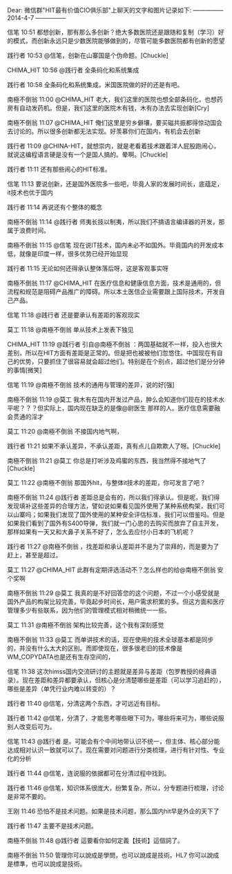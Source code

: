 Dear:
微信群"HIT最有价值CIO俱乐部"上聊天的文字和图片记录如下:
————— 2014-4-7 —————

信笔 10:51
都想创新，那有那么多创新？绝大多数医院还是跟随和复制（学习）好的模式，而创新永远只是少数医院能够做到的，尽管可能多数医院都有创新的愿望

践行者 10:53
@信笔，创新在山寨国是个伪命题。[Chuckle]

CHIMA_HIT 10:56
@践行者 全条码化和系统集成

践行者 10:58
全条码化和系统集成，米国医院做的好的还是有吧。

南極不倒翁 11:00
@CHIMA_HIT 老大，我们这里的医院也想全部条码化，也想药房有自动发药机。但是，我们这里的医院木有钱，木有办法去实现创新[Cry]

南極不倒翁 11:07
@CHIMA_HIT 俺们这里是穷乡僻壤，要买磁共振都得惊动国会去讨论的。所以很多创新都无法实现。好羡慕你们在国内，有机会去创新

践行者 11:09
@CHINA-HIT，就想崇内，就是老看着技术跟着洋人屁股跑闹心，就说这编程语言硬是没有一个是国人搞的。晕啊。[Chuckle]

践行者 11:11
还有那些闹心的HIT标准。

信笔 11:13
要说创新，还是国外医院多一些吧，毕竟人家的发展时间长，底蕴足，it技术也优于国内

践行者 11:14
再说还有个整体的概念

南極不倒翁 11:14
@践行者 师夷长技以制夷，所以我们不搞语言编译器的开发，那属于浪费时间。

南極不倒翁 11:15
@信笔 现在说IT技术，国内未必不如国外。毕竟国内的开发成本低，就像是印度一样，很多优势已经开始显现

践行者 11:15
无论如何还得承认整体落后呀，这是客观事实呀

南極不倒翁 11:17
@CHIMA_HIT 在医疗信息和健康信息方面，技术是通用的，但流程和规范是阻碍产品推广的障碍。所以本土医信企业需要跟上国际技术，开发自己产品。

信笔 11:18
@践行者 还是要承认有差距的客观现实

莫工 11:18
@南極不倒翁 单从技术上发表下独见

CHIMA_HIT 11:19
@践行者 引自@南極不倒翁 ：两国基础就不一样，投入也很大差别，所以在HIT方面有差距是正常的。但是把也被被他们忽悠住。中国现在有自己的优势，只要抓住了很容易就会超过他们。特别是在个别点，超过他们是分分钟的事情[微笑]

信笔 11:19
@南極不倒翁 技术的通用与管理的差异，说的好[强]

南極不倒翁 11:19
@莫工 我木有在国内开发过产品，肿么会知道你们现在的技术水平呢？？？但实际上，国内现在缺乏的是像@尉医生 那样的人。医疗信息需要融会贯通的淫才

莫工 11:20
@南極不倒翁 不接国内地气啊，

践行者 11:21
如果不承认差异，不承认差距，真有点儿自欺欺人了呀。[Chuckle]

南極不倒翁 11:21
@莫工 你总是打听涉及鸡蜜的东西，我当然得不接地气了[Chuckle]

莫工 11:22
@南極不倒翁 那国外hit，与整体it技术的差距，你可发言了吧？

南極不倒翁 11:24
@践行者 差距总是会有的，所以我们得承认。但是呢，我们得发现填补这些差异的合理方法，譬如说如果看见国外使用了某种系统构架，我们可以山寨吗；如果我们发现了国外使用的某种安全评估标准，我们可以借鉴吗。但是如果我们看到了国外有S400导弹，我们就一门心思的去购买而放弃了自主开发，那样如果有一天又和大鼻子关系不好了，怎么去应付小日本的飞机呢？

践行者 11:27
@南極不倒翁 ，找差距和承认差距并不是为了崇拜的，而是要为了赶上，甚至是超过。

莫工 11:27
@CHIMA_HIT 此群有定期评选活动不？怎么样也的给@南極不倒翁 安个奖啊

南極不倒翁 11:29
@莫工 我真的是不好回答您的这个问题，不过一个小感受就是国外产品的构架比较完善，毕竟起步时间长，用户需求积累的多。但这方面和医疗管理多少有些联系，因为他们的管理模式相对稍微统一一些。

莫工 11:31
@南極不倒翁 架构比较完善，这个我有深刻感觉

南極不倒翁 11:33
@莫工 而单讲技术的话，现在使用的技术全球基本都是同步的，并没有什么太大的区别。而即使现在，很多很老旧的技术像是WM_COPYDATA也是还有生存空间的，

信笔 11:38
这次himss国内交流研讨的主题就是差异与差距（包罗教授的经典语录）。现在差距和差异都要承认，但核心是分清楚哪些是差距（可以学习追赶的），哪些是差异（单凭行业内难以转变的）？

践行者 11:40
@信笔，分清这两个东西，才可远近有目标。

践行者 11:42
@信笔，分清了，才能思考哪些眼下可为，哪些将来可为，哪些说服别人改变后可为。

信笔 11:43
@践行者 是。可能会有个中间地带认识不统一，但主体、核心部分能达成相对认识一致就可以了。现在需要对问题进行分类梳理，进行有针对性、专业化的分析

践行者 11:44
@信笔，连说服的依据都可在分清过程中找到。

践行者 11:46
@信笔，知识体系很庞大，纷繁复杂，所以，分专题进行梳理，讨论是非常不要的。

王刚 11:46
恐怕不是技术问题。如果是技术问题，那么国内hit早是外企的天下了

践行者 11:47
主要不是技术问题。

南極不倒翁 11:48
@践行者 這要看你如何定義【技術】這個詞了。

南極不倒翁 11:50
管理你可以說成是學問，也可以說成是技術。HL7 你可以說成是標準，也可以說成是技術。
